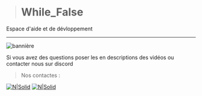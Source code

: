 ># While_False



Espace d'aide et de dévloppement
***
![bannière](https://user-images.githubusercontent.com/93199510/192296930-2b722d48-ebac-498e-8079-2e6df54a5f3e.png)

Si vous avez des questions poser les en descriptions des vidéos ou contacter nous sur discord 


  > Nos contactes :

[![N|Solid](https://user-images.githubusercontent.com/93199510/192517229-4897c6b3-f3bc-45d7-a15c-59a57223978f.png)](https://discord.gg/puEJFK62) 
[![N|Solid](https://user-images.githubusercontent.com/93199510/192517910-6328fa0f-6e64-43e3-a785-6f7c2ae01f94.png)]( https://www.youtube.com/channel/UCju2mXL4m-ArHau9WHN1ebQ) 



